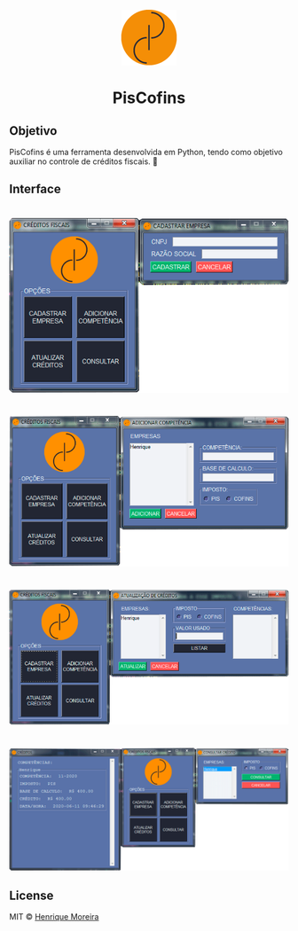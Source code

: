 <p align="center">
    <img src="https://raw.githubusercontent.com/henrique2m/PisCofins/master/assets/logo/logo%40100.png"></br>  
</p>

<h1 align="center">PisCofins</h1>

## Objetivo
PisCofins é uma ferramenta desenvolvida em Python, tendo como objetivo auxiliar no controle de créditos fiscais. 🚀

## Interface

#

![Tela - 1](https://raw.githubusercontent.com/henrique2m/PisCofins/master/assets/screens/screen1.png)

#

![Tela - 2](https://raw.githubusercontent.com/henrique2m/PisCofins/master/assets/screens/screen2.png)

#

![Tela - 3](https://raw.githubusercontent.com/henrique2m/PisCofins/master/assets/screens/screen3.png)

#

![Tela - 4](https://raw.githubusercontent.com/henrique2m/PisCofins/master/assets/screens/screen4.png)

## License
MIT © [Henrique Moreira](https://github.com/henrique2m)
